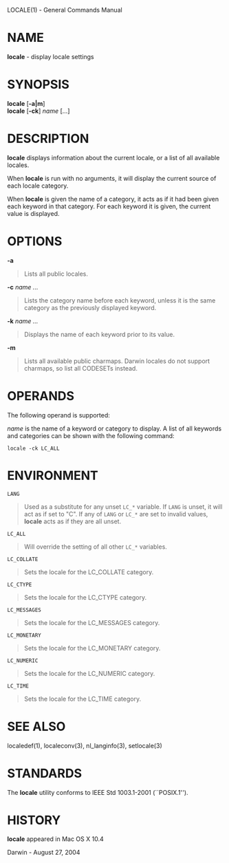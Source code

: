LOCALE(1) - General Commands Manual

# NAME

**locale** - display locale settings

# SYNOPSIS

**locale**
\[**-a|m**]  
**locale**
\[**-ck**]
*name*
\[...]

# DESCRIPTION

**locale**
displays information about the current locale, or a list of all available
locales.

When
**locale**
is run with no arguments,
it will display the current source of each locale category.

When
**locale**
is given the name of a category,
it acts as if it had been given each keyword in that category.
For each keyword it is given, the current value
is displayed.

# OPTIONS

**-a**

> Lists all public locales.

**-c** *name ...*

> Lists the category name before each keyword,
> unless it is the same category as the previously displayed keyword.

**-k** *name ...*

> Displays the name of each keyword prior to its value.

**-m**

> Lists all available public charmaps.
> Darwin locales do not support charmaps, so list all CODESETs instead.

# OPERANDS

The following operand is supported:

*name*
is the name of a keyword or category to display.  A list of all keywords
and categories can be shown with the following command:

	locale -ck LC_ALL

# ENVIRONMENT

`LANG`

> Used as a substitute for any unset
> `LC_*`
> variable.  If
> `LANG`
> is unset, it will act as if set to "C".  If any of
> `LANG`
> or
> `LC_*`
> are set to invalid values,
> **locale**
> acts as if they are all unset.

`LC_ALL`

> Will override the setting of all other
> `LC_*`
> variables.

`LC_COLLATE`

> Sets the locale for the LC\_COLLATE category.

`LC_CTYPE`

> Sets the locale for the LC\_CTYPE category.

`LC_MESSAGES`

> Sets the locale for the LC\_MESSAGES category.

`LC_MONETARY`

> Sets the locale for the LC\_MONETARY category.

`LC_NUMERIC`

> Sets the locale for the LC\_NUMERIC category.

`LC_TIME`

> Sets the locale for the LC\_TIME category.

# SEE ALSO

localedef(1),
localeconv(3),
nl\_langinfo(3),
setlocale(3)

# STANDARDS

The
**locale**
utility conforms to IEEE Std 1003.1-2001 (\`\`POSIX.1'').

# HISTORY

**locale**
appeared in Mac OS X 10.4

Darwin - August 27, 2004
